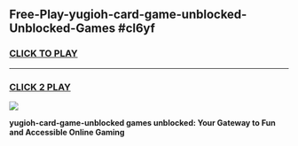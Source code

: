
## Free-Play-yugioh-card-game-unblocked-Unblocked-Games #cl6yf
<h3>
<a href="https://news.freeplayer.one?title=yugioh-card-game-unblocked&ref=8M">CLICK TO PLAY</a></h3>
<hr>

<h3>
<a href="https://news.freeplayer.one?title=yugioh-card-game-unblocked&ref=8M">CLICK 2 PLAY</a>
  
</h3>

<a href="https://news.freeplayer.one?title=yugioh-card-game-unblocked&ref=8M"><img src="https://clearcache.store/games.png"></a>


**yugioh-card-game-unblocked games unblocked: Your Gateway to Fun and Accessible Online Gaming**

